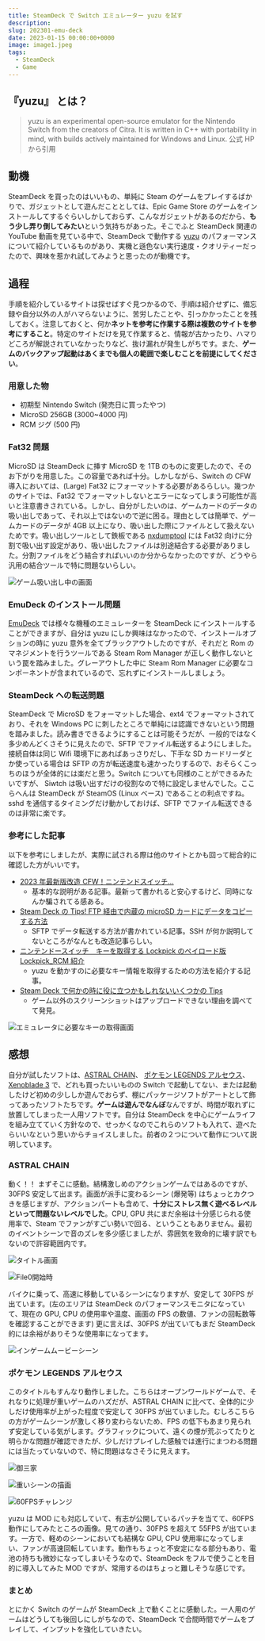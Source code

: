 ```yaml
---
title: SteamDeck で Switch エミュレーター yuzu を試す
description:
slug: 202301-emu-deck
date: 2023-01-15 00:00:00+0000
image: image1.jpeg
tags:
  - SteamDeck
  - Game
---
```


## 『yuzu』 とは？

> yuzu is an experimental open-source emulator for the Nintendo Switch from the creators of Citra.
> It is written in C++ with portability in mind, with builds actively maintained for Windows and Linux.
> 公式 HP から引用

## 動機

SteamDeck を買ったのはいいもの、単純に Steam のゲームをプレイするばかりで、ガジェットとして遊んだこととしては、Epic Game Store のゲームをインストールしてするぐらいしかしておらず、こんなガジェットがあるのだから、**もう少し弄り倒してみたい**という気持ちがあった。そこでふと SteamDeck 関連の YouTube 動画を見ている中で、SteamDeck で動作する [yuzu](https://yuzu-emu.org/) のパフォーマンスについて紹介しているものがあり、実機と遜色ない実行速度・クオリティーだったので、興味を惹かれ試してみようと思ったのが動機です。

## 過程

手順を紹介しているサイトは探せばすぐ見つかるので、手順は紹介せずに、備忘録や自分以外の人がハマらないように、苦労したことや、引っかかったことを残しておく。注意しておくと、何か**ネットを参考に作業する際は複数のサイトを参考にすること**。特定のサイトだけを見て作業すると、情報が古かったり、ハマりどころが解説されていなかったりなど、抜け漏れが発生しがちです。また、**ゲームのバックアップ起動はあくまでも個人の範囲で楽しむことを前提にしてください**。

### 用意した物

- 初期型 Nintendo Switch (発売日に買ったやつ)
- MicroSD 256GB (3000~4000 円)
- RCM ジグ (500 円)

### Fat32 問題

MicroSD は SteamDeck に挿す MicroSD を 1TB のものに変更したので、そのお下がりを用意した。この容量であれば十分。しかしながら、Switch の CFW 導入においては、(Large) Fat32 にフォーマットする必要があるらしい。幾つかのサイトでは、Fat32 でフォーマットしないとエラーになってしまう可能性が高いと注意書きされている。しかし、自分がしたいのは、ゲームカードのデータの吸い出しであって、それ以上ではないので逆に困る。理由としては簡単で、ゲームカードのデータが 4GB 以上になり、吸い出した際にファイルとして扱えないためです。吸い出しツールとして鉄板である [nxdumptool](https://github.com/DarkMatterCore/nxdumptool) には Fat32 向けに分割で吸い出す設定があり、吸い出したファイルは別途結合する必要がありました。分割ファイルをどう結合すればいいのか分からなかったのですが、どうやら汎用の結合ツールで特に問題ないらしい。

![ゲーム吸い出し中の画面](image2.jpeg)

### EmuDeck のインストール問題

[EmuDeck](https://www.emudeck.com/) では様々な機種のエミュレーターを SteamDeck にインストールすることができますが、自分は yuzu にしか興味はなかったので、インストールオプションの時に yuzu 意外を全てブラックアウトしたのですが、それだと Rom のマネジメントを行うツールである Steam Rom Manager が正しく動作しないという罠を踏みました。グレーアウトした中に Steam Rom Manager に必要なコンポーネントが含まれているので、忘れずにインストールしましょう。

### SteamDeck への転送問題

SteamDeck で MicroSD をフォーマットした場合、ext4 でフォーマットされており、それを Windows PC に刺したところで単純には認識できないという問題を踏みました。読み書きできるようにすることは可能そうだが、一般的ではなく多少めんどくさそうに見えたので、SFTP でファイル転送するようにしました。接続自体は同じ Wifi 環境下にあればあっさりだし、下手な SD カードリーダとか使っている場合は SFTP の方が転送速度も速かったりするので、おそらくこっちのほうが全体的には楽だと思う。Switch についても同様のことができるみたいですが、 Siwtch は吸い出すだけの役割なので特に設定しませんでした。ここらへんは SteamDeck が SteamOS (Linux ベース) であることの利点ですね。sshd を通信するタイミングだけ動かしておけば、SFTP でファイル転送できるのは非常に楽です。

### 参考にした記事

以下を参考にしましたが、実際に試される際は他のサイトとかも回って総合的に確認した方がいいです。

- [2023 年最新版改造 CFW！ニンテンドスイッチ...](https://pcgamer-12.com/archives/289)
  - 基本的な説明がある記事。最新って書かれると安心するけど、同時になんか騙されてる感ある。
- [Steam Deck の Tips! FTP 経由で内蔵の microSD カードにデータをコピーする方法](https://retro-gamer.jp/?p=23485)
  - SFTP でデータ転送する方法が書かれている記事。SSH が何か説明してないところがなんとも改造記事らしい。
- [ニンテンドースイッチ　キーを取得する Lockpick のペイロード版 Lockpick_RCM 紹介](https://yyoossk.blogspot.com/2019/03/lockpicklockpickrcm.html)
  - yuzu を動かすのに必要なキー情報を取得するための方法を紹介する記事。
- [Steam Deck で何かの時に役に立つかもしれないいくつかの Tips](https://retro-gamer.jp/?p=23861)
  - ゲーム以外のスクリーンショットはアップロードできない理由を調べてて発見。

![エミュレータに必要なキーの取得画面](image3.jpeg)

## 感想

自分が試したソフトは、[ASTRAL CHAIN](https://www.nintendo.co.jp/switch/ab48a/index.html)、 [ポケモン LEGENDS アルセウス](https://www.pokemon.co.jp/ex/legends_arceus/ja/)、[Xenoblade 3](https://www.nintendo.co.jp/switch/az3ha/index.html) で、どれも買ったいいものの Switch で起動してない、または起動したけど初めの少ししか遊んでおらず、棚にパッケージソフトがアートとして飾ってあったソフトたちです。**ゲームは遊んでなんぼ**なんですが、時間が取れずに放置してしまった一人用ソフトです。自分は SteamDeck を中心にゲームライフを組み立てていく方針なので、せっかくなのでこれらのソフトも入れて、遊べたらいいなという思いからチョイスしました。前者の２つについて動作について説明しています。

### ASTRAL CHAIN

動く！！ まずそこに感動。結構激しめのアクションゲームではあるのですが、30FPS 安定して出ます。画面が派手に変わるシーン (爆発等) はちょっとカクつきを感じますが、アクションパートも含めて、**十分にストレス無く遊べるレベルといって問題ないレベルでした**。CPU, GPU 共にまだ余裕は十分感じられる使用率で、Steam でファンがすごい勢いで回る、ということもありません。最初のイベントシーンで音のズレを多少感じましたが、雰囲気を致命的に壊す訳でもないので許容範囲内です。

![タイトル画面](image_a_1.jpeg)

![File0開始時](image_a_2.jpeg)

バイクに乗って、高速に移動しているシーンになりますが、安定して 30FPS が出ています。(左のエリアは SteamDeck のパフォーマンスモニタになっていて、現在の GPU, CPU の使用率や温度、画面の FPS の数値、ファンの回転数等を確認することができます) 更に言えば、30FPS が出ていてもまだ SteamDeck 的には余裕がありそうな使用率になってます。

![インゲームムービーシーン](image_a_3.jpeg)

### ポケモン LEGENDS アルセウス

このタイトルもすんなり動作しました。こちらはオープンワールドゲームで、それなりに処理が重いゲームのハズだが、ASTRAL CHAIN に比べて、全体的に少しだけ使用率が上がった程度で安定して 30FPS が出ていました。むしろこちらの方がゲームシーンが激しく移り変わらないため、FPS の低下もあまり見られず安定している気がします。グラフィックについて、遠くの煙が荒ぶってたりと明らかな問題が確認できたが、少しだけプレイした感触では進行にまつわる問題には当たっていないので、特に問題はなさそうに見えます。

![御三家](image_b_1.jpeg)

![重いシーンの描画](image_b_3.jpeg)

![60FPSチャレンジ](image_b_2.jpeg)

yuzu は MOD にも対応していて、有志が公開しているパッチを当てて、60FPS 動作にしてみたところの画像。見ての通り、30FPS を超えて 55FPS が出ています。一方で、軽めのシーンにおいても結構な GPU, CPU 使用率になってしまい、ファンが高速回転しています。動作もちょっと不安定になる部分もあり、電池の持ちも微妙になってしまいそうなので、SteamDeck をフルで使うことを目的に導入してみた MOD ですが、常用するのはちょっと難しそうな感じです。

### まとめ

とにかく Switch のゲームが SteamDeck 上で動くことに感動した。一人用のゲームはどうしても後回しにしがちなので、SteamDeck で合間時間でゲームをプレイして、インプットを強化していきたい。
